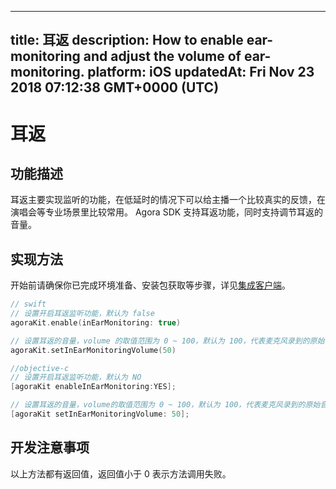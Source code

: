 
---
title: 耳返
description: How to enable ear-monitoring and adjust the volume of ear-monitoring.
platform: iOS
updatedAt: Fri Nov 23 2018 07:12:38 GMT+0000 (UTC)
---
# 耳返
## 功能描述
耳返主要实现监听的功能，在低延时的情况下可以给主播一个比较真实的反馈，在演唱会等专业场景里比较常用。
Agora SDK 支持耳返功能，同时支持调节耳返的音量。

## 实现方法
开始前请确保你已完成环境准备、安装包获取等步骤，详见[集成客户端](../../cn/Audio%20Broadcast/ios_video.md)。

```swift
// swift
// 设置开启耳返监听功能，默认为 false
agoraKit.enable(inEarMonitoring: true)

// 设置耳返的音量，volume 的取值范围为 0 ~ 100，默认为 100，代表麦克风录到的原始音量
agoraKit.setInEarMonitoringVolume(50)
```

```objective-c
//objective-c
// 设置开启耳返监听功能，默认为 NO
[agoraKit enableInEarMonitoring:YES];

// 设置耳返的音量，volume的取值范围为 0 ~ 100，默认为 100，代表麦克风录到的原始音量
[agoraKit setInEarMonitoringVolume: 50];
```

## 开发注意事项

以上方法都有返回值，返回值小于 0 表示方法调用失败。

